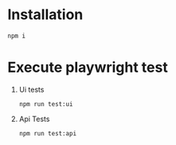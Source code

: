 
# Installation
  ```
  npm i
  ```
# Execute playwright test

1. Ui tests
   ```
   npm run test:ui
   ```
2. Api Tests
   ```
   npm run test:api
   ```